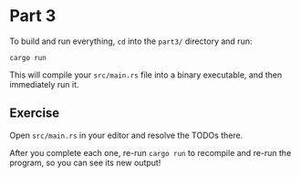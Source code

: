 # Part 3

To build and run everything, `cd` into the `part3/` directory and run:

```shell
cargo run
```

This will compile your `src/main.rs` file into a binary executable, and
then immediately run it.

## Exercise

Open `src/main.rs` in your editor and resolve the TODOs there.

After you complete each one, re-run `cargo run` to
recompile and re-run the program, so you can see its new output!
